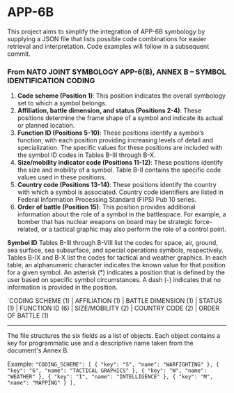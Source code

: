 # APP-6B
This project aims to simplify the integration of APP-6B symbology by supplying a JSON file that lists possible code combinations for easier retrieval and interpretation. Code examples will follow in a subsequent commit.

### From NATO JOINT SYMBOLOGY APP-6(B), ANNEX B – SYMBOL IDENTIFICATION CODING

1. **Code scheme (Position 1)**: This position indicates the overall symbology set to which a symbol belongs.
2. **Affiliation, battle dimension, and status (Positions 2-4)**: These positions determine the frame shape of a symbol and indicate its actual or planned location.
3. **Function ID (Positions 5-10)**: These positions identify a symbol’s function, with each position providing increasing levels of detail and specialization. The specific values for these positions are included with the symbol ID codes in Tables B-III through B-X.
4. **Size/mobility indicator code (Positions 11-12)**: These positions identify the size and mobility of a symbol. Table B-II contains the specific code values used in these positions.
5. **Country code (Positions 13-14)**: These positions identify the country with which a symbol is associated. Country code identifiers are listed in Federal Information Processing Standard (FIPS) Pub 10 series.
6. **Order of battle (Position 15)**: This position provides additional information about the role of a symbol in the battlespace. For example, a bomber that has nuclear weapons on board may be strategic force-related, or a tactical graphic may also perform the role of a control point.

**Symbol ID** Tables B-III through B-VIII list the codes for space, air, ground, sea surface, sea subsurface, and special operations symbols, respectively. Tables B-IX and B-X list the codes for tactical and weather graphics. In each table, an alphanumeric character indicates the known value for that position for a given symbol. An asterisk (*) indicates a position that is defined by the user based on specific symbol circumstances. A dash (-) indicates that no information is provided in the position. 

`CODING SCHEME (1) | AFFILIATION (1) | BATTLE DIMENSION (1) | STATUS (1) | FUNCTION ID (6) | SIZE/MOBILITY (2) | COUNTRY CODE (2) | ORDER OF BATTLE (1) 

---
The file structures the six fields as a list of objects. Each object contains a key for programmatic use and a descriptive name taken from the document's Annex B.

Example:
`
"CODING_SCHEME": [
		{
			"key": "S",
			"name": "WARFIGHTING"
		},
		{
			"key": "G",
			"name": "TACTICAL GRAPHICS"
		},
		{
			"key": "W",
			"name": "WEATHER"
		},
		{
			"key": "I",
			"name": "INTELLIGENCE"
		},
		{
			"key": "M",
			"name": "MAPPING"
		}
	],
`

